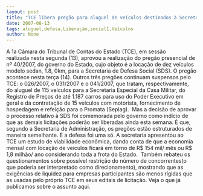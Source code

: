 ```yaml
---
layout: post
title: "TCE libera pregão para aluguel de veículos destinados à Secretaria de Defesa Social"
date: 2007-08-13
tags: aluguel,defesa,Liberação,social1,Veículos
author: None
---
```

A 1a C&acirc;mara do Tribunal de Contas do Estado (TCE), em sess&atilde;o realizada&nbsp;nesta segunda&nbsp;(13), aprovou a realiza&ccedil;&atilde;o do&nbsp;preg&atilde;o presencial de n&ordm; 40/2007, do governo do Estado, cujo objeto &eacute; a&nbsp;loca&ccedil;&atilde;o de dez ve&iacute;culos modelo sedan, 1.8, 0km, para a Secretaria de Defesa Social (SDS). O preg&atilde;o acontece nesta&nbsp;ter&ccedil;a (14).
Outros tr&ecirc;s preg&otilde;es&nbsp;continuam suspensos pelo TCE: o 026/2007, o 031/2007 e o 041/2007, que tratam, respectivamente, do aluguel de 115 ve&iacute;culos para a Secretaria Especial da Casa Militar, do Registro de Pre&ccedil;os de at&eacute; 1.187 carros para uso do Poder Executivo em geral e da&nbsp;contrata&ccedil;&atilde;o de 15 ve&iacute;culos com motorista, fornecimento de hospedagem e refei&ccedil;&atilde;o para o Promata (Seplag).&nbsp;
Mas a&nbsp;decis&atilde;o de aprovar o processo relativo &agrave; SDS foi comemorada pelo governo como ind&iacute;cio de que as demais licita&ccedil;&otilde;es poder&atilde;o ser liberadas ainda esta semana. &Eacute; que, segundo a Secretaria de Administra&ccedil;&atilde;o, os preg&otilde;es est&atilde;o estruturados de maneira semelhante. E a defesa foi uma s&oacute;.
A secretaria apresentou ao TCE&nbsp;um&nbsp;estudo de viabilidade econ&ocirc;mica, dando conta de que a&nbsp;economia mensal com loca&ccedil;&atilde;o de ve&iacute;culos ficar&aacute; em torno de&nbsp;R$ 154 mil/ m&ecirc;s ou&nbsp;R$ 1,8 milh&atilde;o/ ano considerando toda a frota do Estado.&nbsp; 
Tamb&eacute;m rebateu os questionamentos sobre poss&iacute;vel restri&ccedil;&atilde;o do n&uacute;mero de concorrentes(o que poderia ser interpretado como direcionamento), mostrando que as exig&ecirc;ncias de liquidez para empresas participantes s&atilde;o menos r&iacute;gidas que as usadas pelo pr&oacute;prio TCE em seus editais de licita&ccedil;&atilde;o.
Veja o que j&aacute; publicamos sobre o assunto aqui. 